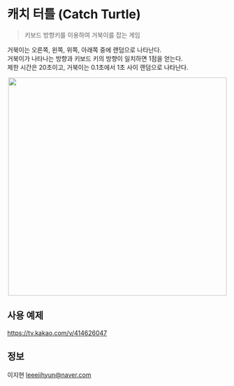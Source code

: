 # 캐치 터틀 (Catch Turtle)  
> 키보드 방향키를 이용하여 거북이를 잡는 게임  

거북이는 오른쪽, 왼쪽, 위쪽, 아래쪽 중에 랜덤으로 나타난다.  
거북이가 나타나는 방향과 키보드 키의 방향이 일치하면 1점을 얻는다.  
제한 시간은 20초이고, 거북이는 0.1초에서 1초 사이 랜덤으로 나타난다.  

<center><img src="main.gif" width="500" height="500"></center>  

## 사용 예제
https://tv.kakao.com/v/414626047  

## 정보
이지현 leeejihyun@naver.com  

